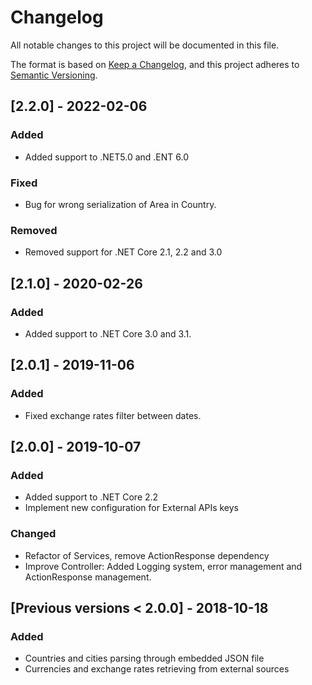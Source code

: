 ﻿# Changelog
All notable changes to this project will be documented in this file.

The format is based on [Keep a Changelog](https://keepachangelog.com/en/1.0.0/),
and this project adheres to [Semantic Versioning](https://semver.org/spec/v2.0.0.html).

## [2.2.0] - 2022-02-06
### Added
- Added support to .NET5.0 and .ENT 6.0
### Fixed
- Bug for wrong serialization of Area in Country.
### Removed
- Removed support for .NET Core 2.1, 2.2 and 3.0

## [2.1.0] - 2020-02-26
### Added
- Added support to .NET Core 3.0 and 3.1.

## [2.0.1] - 2019-11-06
### Added
- Fixed exchange rates filter between dates.

## [2.0.0] - 2019-10-07
### Added
- Added support to .NET Core 2.2
- Implement new configuration for External APIs keys
### Changed
- Refactor of Services, remove ActionResponse dependency
- Improve Controller: Added Logging system, error management and ActionResponse management.

## [Previous versions < 2.0.0] - 2018-10-18
### Added
- Countries and cities parsing through embedded JSON file
- Currencies and exchange rates retrieving from external sources
